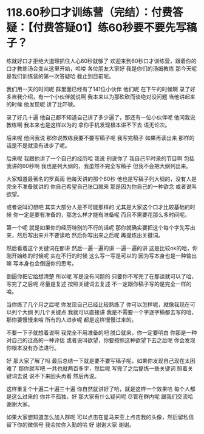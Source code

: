 # 118.60秒口才训练营（完结）：付费答疑：【付费答疑01】练60秒要不要先写稿子？

练就好口才拒绝大道理抓住人心60秒就够了 欢迎来到60秒口才训练营，跟着你的口才教练汤会变从这里开始，哈喽 各位朋友大家好 我是你们的汤姆教练 那今天呢是我们训练营的第一次答疑哈 截止到目前呢。

我们用一天的时间呢 群里面已经有了141位小伙伴 他们呢 在下午的时候啊 录了好多自我介绍，有一个小伙伴就说啊 我本来以为那砍砍而谈绝对没问题 当他讲起来的时候 他发现呢 讲了比吓唬。

录了好几十遍 他自己都不知道自己讲了多少遍了，那还有一位小伙伴呢 他问我说 教练啊 我本来也是这样以为的 拿你手机发现根本讲不下去 语无论次。

后来呢 他问我说 那你说教练我要不要写稿子呢 我写完稿子 如果再读出来 那样的话是不是就没有进步了呢。

后来呢 我跟他讲了一个自己的经历哈 我说 别说你了 我自己平时录的节目啊 包括我讲的60秒啊 我也是列大纲的，我虽然不完全写稿子 但我不会把大纲列出来。

大家知道最著名的罗真雨 他每天讲的那个60秒 他也是写稿子列大纲的，没有人是完全不准备就讲的 你自己希望自己张口就来 那是因为你自己的一种欲念 或者说叫欲望。

或者说叫幻想吧 其实大部分人是不可能那样的 尤其是大家这个口才比较基础的时候 你一定是要有准备的，那怎么样才能有准备呢 而且不需要花那么多时间呢。

第一个呢 就是如果你的经历特别的不行的话呢 那你就确实要把这个每个字先写出来，然后写出来并不要读哈 然后你写出来之后呢 再提炼出关键词。

然后看着这个关键词在那讲 然后一遍一遍的讲 一遍一遍的讲 这是比较ok的哈，你刚开始练的时候呢 实在不行的时候 这么写一写是可以的 因为写本身也是一种输出嘛 写本身也会倒逼你的思考。

倒逼你把它给想清楚 所以呢 写是没有问题的 只要你不写完了在那读就可以了哈，写完了之后呢 尽量是复述 按照关键词去复述 不一定跟你稿子写的是完全一样的哈。

当你练了几个月之后呢 你发现自己已经比较熟练了 你可以怎样呢，就像我现在可以列个大纲 列几个关键点 我就可以直接讲 我是不需要一个字逐字稿都去写的哈，那你要慢慢来哈 所有的人进步呢 都是这样慢慢过来的。

不要一下子就想着说啊 我完全不用准备的吧 脱口就来，你一定要明白 你那是一种对自己的过高的一种评估 或者说叫欲望，你要按照这种欲望下去之后呢 你会发现你根本没有办法进行。

好 那大家了解了吗 最后总结一下就是要不要写稿子呢，如果你发现自己现在太困难了 那你就写吧 一共也就两百多字，然后呢 写完了之后提炼一些关键词 照着关键词去说 说不下来回头再看 然后再说。

这样重复个十遍二十遍三十遍 你自然就讲好了哈，就是这样一个效果哈 每个人都是这么过来的 你并不孤独，好 那大家有什么疑问呢 尽管在群内呢 跟我们交流哈 谢谢大家。

如果大家想知道怎么加入群呢 可以点击在星马来亚上点击我的头像，然后留私信 留下你的微信号 我会拉你入勤的哈 好 谢谢大家 谢谢。